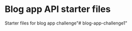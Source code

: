 Blog app API starter files
==========================

Starter files for blog app challenge"# blog-app-challenge1" 
